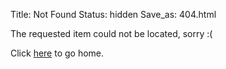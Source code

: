 Title: Not Found
Status: hidden
Save_as: 404.html

The requested item could not be located, sorry :(

Click [here](/) to go home. 
